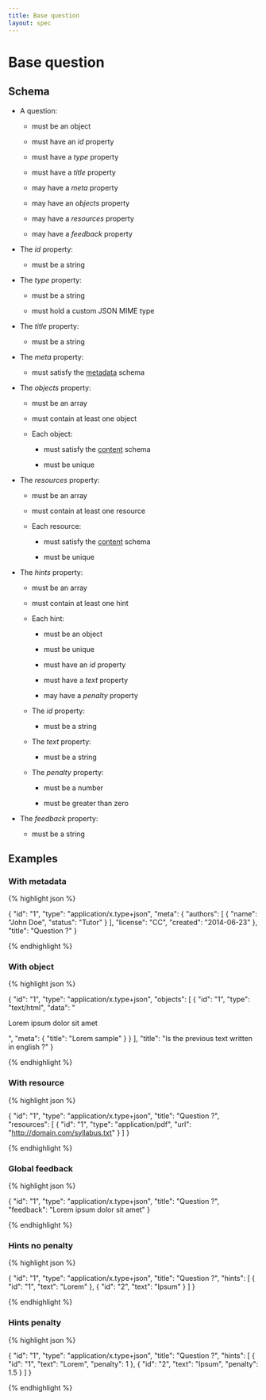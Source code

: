 ```yaml
---
title: Base question
layout: spec
---
```


# Base question

## Schema

* A question:

  * must be an object

  * must have an *id* property

  * must have a *type* property

  * must have a *title* property

  * may have a *meta* property

  * may have an *objects* property

  * may have a *resources* property

  * may have a *feedback* property

* The *id* property:

  * must be a string

* The *type* property:

  * must be a string

  * must hold a custom JSON MIME type

* The *title* property:

  * must be a string

* The *meta* property:

  * must satisfy the [metadata](metadata.html) schema

* The *objects* property:

  * must be an array

  * must contain at least one object

  * Each object:

    * must satisfy the [content](content.html) schema

    * must be unique

* The *resources* property:

  * must be an array

  * must contain at least one resource

  * Each resource:

    * must satisfy the [content](content.html) schema

    * must be unique

* The *hints* property:

  * must be an array

  * must contain at least one hint

  * Each hint:

    * must be an object

    * must be unique

    * must have an *id* property

    * must have a *text* property

    * may have a *penalty* property

  * The *id* property:

    * must be a string

  * The *text* property:

    * must be a string

  * The *penalty* property:

    * must be a number

    * must be greater than zero

* The *feedback* property:

  * must be a string

## Examples

### With metadata

{% highlight json %}

{
  "id": "1",
  "type": "application/x.type+json",
  "meta": {
    "authors": [
      {
        "name": "John Doe",
        "status": "Tutor"
      }
    ],
    "license": "CC",
    "created": "2014-06-23"
  },
  "title": "Question ?"
}

{% endhighlight %}

### With object

{% highlight json %}

{
  "id": "1",
  "type": "application/x.type+json",
  "objects": [
    {
      "id": "1",
      "type": "text/html",
      "data": "<p>Lorem ipsum dolor sit amet</p>",
      "meta": {
        "title": "Lorem sample"
      }
    }
  ],
  "title": "Is the previous text written in english ?"
}

{% endhighlight %}

### With resource

{% highlight json %}

{
  "id": "1",
  "type": "application/x.type+json",
  "title": "Question ?",
  "resources": [
    {
      "id": "1",
      "type": "application/pdf", 
      "url": "http://domain.com/syllabus.txt"
    }
  ]
}

{% endhighlight %}

### Global feedback

{% highlight json %}

{
  "id": "1",
  "type": "application/x.type+json",
  "title": "Question ?",
  "feedback": "Lorem ipsum dolor sit amet"
}

{% endhighlight %}

### Hints no penalty

{% highlight json %}

{
  "id": "1",
  "type": "application/x.type+json",
  "title": "Question ?",
  "hints": [
    {
      "id": "1",
      "text": "Lorem"
    },
    {
      "id": "2",
      "text": "Ipsum"
    }
  ]
}

{% endhighlight %}

### Hints penalty

{% highlight json %}

{
  "id": "1",
  "type": "application/x.type+json",
  "title": "Question ?",
  "hints": [
    {
      "id": "1",
      "text": "Lorem",
      "penalty": 1
    },
    {
      "id": "2",
      "text": "Ipsum",
      "penalty": 1.5
    }
  ]
}

{% endhighlight %}


